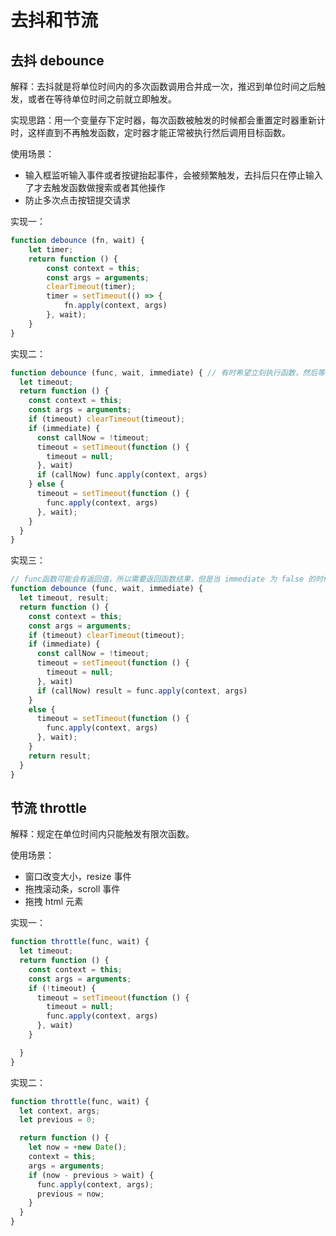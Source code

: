# 去抖和节流

##  去抖 debounce

解释：去抖就是将单位时间内的多次函数调用合并成一次，推迟到单位时间之后触发，或者在等待单位时间之前就立即触发。

实现思路：用一个变量存下定时器，每次函数被触发的时候都会重置定时器重新计时，这样直到不再触发函数，定时器才能正常被执行然后调用目标函数。

使用场景：

* 输入框监听输入事件或者按键抬起事件，会被频繁触发，去抖后只在停止输入了才去触发函数做搜索或者其他操作
* 防止多次点击按钮提交请求

实现一：

```js
function debounce (fn, wait) {
    let timer;
    return function () {
        const context = this;
        const args = arguments;
        clearTimeout(timer);
        timer = setTimeout(() => {
            fn.apply(context, args)
        }, wait);
    }
}
```

实现二：

```js
function debounce (func, wait, immediate) { // 有时希望立刻执行函数，然后等到停止触发 n 秒后，才可以重新触发执行。
  let timeout;
  return function () {
    const context = this;
    const args = arguments;
    if (timeout) clearTimeout(timeout);
    if (immediate) {
      const callNow = !timeout;
      timeout = setTimeout(function () {
        timeout = null;
      }, wait)
      if (callNow) func.apply(context, args)
    } else {
      timeout = setTimeout(function () {
        func.apply(context, args)
      }, wait);
    }
  }
}
```

实现三：

```js
// func函数可能会有返回值，所以需要返回函数结果，但是当 immediate 为 false 的时候，因为使用了 setTimeout ，我们将 func.apply(context, args) 的返回值赋给变量，最后再 return 的时候，值将会一直是 undefined，所以只在 immediate 为 true 的时候返回函数的执行结果。
function debounce (func, wait, immediate) {
  let timeout, result;
  return function () {
    const context = this;
    const args = arguments;
    if (timeout) clearTimeout(timeout);
    if (immediate) {
      const callNow = !timeout;
      timeout = setTimeout(function () {
        timeout = null;
      }, wait)
      if (callNow) result = func.apply(context, args)
    }
    else {
      timeout = setTimeout(function () {
        func.apply(context, args)
      }, wait);
    }
    return result;
  }
}
```

## 节流 throttle

解释：规定在单位时间内只能触发有限次函数。

使用场景：

* 窗口改变大小，resize 事件
* 拖拽滚动条，scroll 事件
* 拖拽 html 元素

实现一：

```js
function throttle(func, wait) {
  let timeout;
  return function () {
    const context = this;
    const args = arguments;
    if (!timeout) {
      timeout = setTimeout(function () {
        timeout = null;
        func.apply(context, args)
      }, wait)
    }

  }
}
```

实现二：

```js
function throttle(func, wait) {
  let context, args;
  let previous = 0;

  return function () {
    let now = +new Date();
    context = this;
    args = arguments;
    if (now - previous > wait) {
      func.apply(context, args);
      previous = now;
    }
  }
}
```